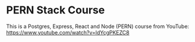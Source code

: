 # PERN Stack Course

This is a Postgres, Express, React and Node (PERN) course from YouTube: https://www.youtube.com/watch?v=ldYcgPKEZC8
